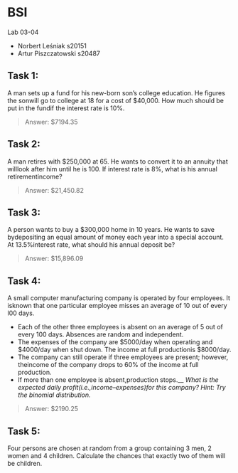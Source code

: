 # BSI
Lab 03-04
* Norbert Leśniak s20151
* Artur Piszczatowski s20487

## Task 1:
A man sets up a fund for his new-born son’s college education. He figures the sonwill go to college at 18 for a cost of $40,000. How much should be put in the fundif the interest rate is 10%.
> Answer: $7194.35

## Task 2:
A man retires with $250,000 at 65. He wants to convert it to an annuity that willlook after him until he is 100. If interest rate is 8%, what is his annual retirementincome?
> Answer: $21,450.82

## Task 3: 
A person wants to buy a $300,000 home in 10 years. He wants to save bydepositing an equal amount of money each year into a special account. At 13.5%interest rate, what should his annual deposit be?
> Answer: $15,896.09

## Task 4:
A small computer manufacturing company is operated by four employees. It isknown that one particular employee misses an average of 10 out of every l00 days.
* Each of the other three employees is absent on an average of 5 out of every 100 days. Absences are random and independent.
* The expenses of the company are $5000/day when operating and $4000/day when shut down. The income at full productionis $8000/day.
* The company can still operate if three employees are present; however, theincome of the company drops to 60% of the income at full production.
* If more than one employee is absent,production stops.__
*What is the expected daily profit(i.e.,income–expenses)for this company? 
Hint: Try the binomial distribution.*
> Answer: $2190.25

## Task 5:
Four persons are  chosen at random from a group containing 3  men, 2  women and  4  children. Calculate the chances that exactly two of them will be children.

